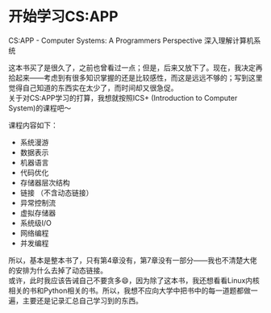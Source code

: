 # 开始学习CS:APP
CS:APP - Computer Systems: A Programmers Perspective 深入理解计算机系统  

这本书买了是很久了，之前也曾看过一点；但是，后来又放下了。现在，我决定再拾起来——考虑到有很多知识掌握的还是比较感性，而这是远远不够的；写到这里觉得自己知道的东西实在太少了，而时间却又很急促。  
关于对CS:APP学习的打算，我想就按照ICS+ (Introduction to Computer System)的课程吧～  

课程内容如下：  
* 系统漫游
* 数据表示
* 机器语言
* 代码优化
* 存储器层次结构
* 链接 （不含动态链接）
* 异常控制流
* 虚拟存储器
* 系统级I/O
* 网络编程
* 并发编程 

所以，基本是整本书了，只有第4章没有，第7章没有一部分——我也不清楚大佬的安排为什么去掉了动态链接。  
或许，此时我应该告诫自己不要贪多😄，因为除了这本书，我还想看看Linux内核相关的书和Python相关的书。所以，我想不应向大学中把书中的每一道题都做一遍，主要还是记录汇总自己学习到的东西。
